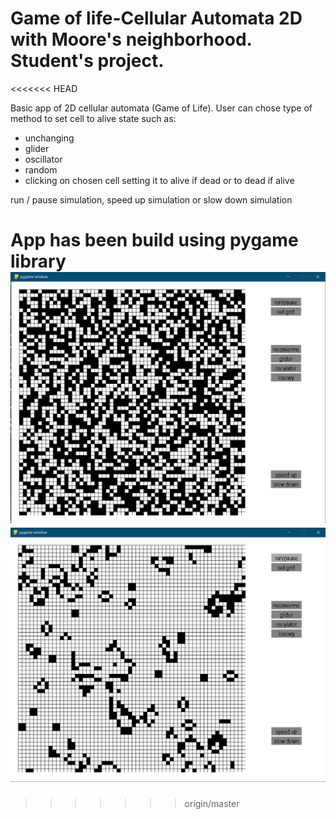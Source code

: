 # Game of life-Cellular Automata 2D with Moore's neighborhood. Student's project.
<<<<<<< HEAD

Basic app of 2D cellular automata (Game of Life).
User can chose type of method to set cell to alive state such as:
- unchanging
- glider
- oscillator
- random
- clicking on chosen cell setting it to alive if dead or to dead if alive

run / pause simulation, speed up simulation or slow down simulation

App has been build using pygame library
![](Screens/1.png)
![](Screens/2.png)
=======
>>>>>>> origin/master
